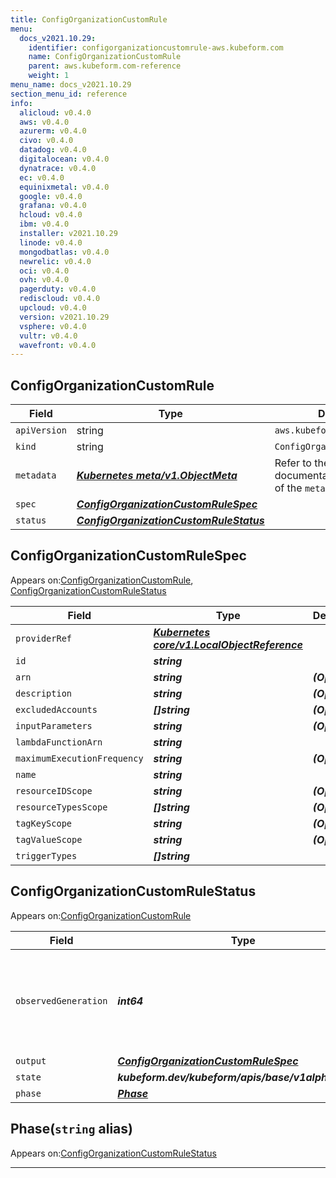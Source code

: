 ```yaml
---
title: ConfigOrganizationCustomRule
menu:
  docs_v2021.10.29:
    identifier: configorganizationcustomrule-aws.kubeform.com
    name: ConfigOrganizationCustomRule
    parent: aws.kubeform.com-reference
    weight: 1
menu_name: docs_v2021.10.29
section_menu_id: reference
info:
  alicloud: v0.4.0
  aws: v0.4.0
  azurerm: v0.4.0
  civo: v0.4.0
  datadog: v0.4.0
  digitalocean: v0.4.0
  dynatrace: v0.4.0
  ec: v0.4.0
  equinixmetal: v0.4.0
  google: v0.4.0
  grafana: v0.4.0
  hcloud: v0.4.0
  ibm: v0.4.0
  installer: v2021.10.29
  linode: v0.4.0
  mongodbatlas: v0.4.0
  newrelic: v0.4.0
  oci: v0.4.0
  ovh: v0.4.0
  pagerduty: v0.4.0
  rediscloud: v0.4.0
  upcloud: v0.4.0
  version: v2021.10.29
  vsphere: v0.4.0
  vultr: v0.4.0
  wavefront: v0.4.0
---
```


## ConfigOrganizationCustomRule
| Field | Type | Description |
| ------ | ----- | ----------- |
| `apiVersion` | string | `aws.kubeform.com/v1alpha1` |
|    `kind` | string | `ConfigOrganizationCustomRule` |
| `metadata` | ***[Kubernetes meta/v1.ObjectMeta](https://v1-18.docs.kubernetes.io/docs/reference/generated/kubernetes-api/v1.18/#objectmeta-v1-meta)***|Refer to the Kubernetes API documentation for the fields of the `metadata` field.|
| `spec` | ***[ConfigOrganizationCustomRuleSpec](#configorganizationcustomrulespec)***||
| `status` | ***[ConfigOrganizationCustomRuleStatus](#configorganizationcustomrulestatus)***||
## ConfigOrganizationCustomRuleSpec

Appears on:[ConfigOrganizationCustomRule](#configorganizationcustomrule), [ConfigOrganizationCustomRuleStatus](#configorganizationcustomrulestatus)

| Field | Type | Description |
| ------ | ----- | ----------- |
| `providerRef` | ***[Kubernetes core/v1.LocalObjectReference](https://v1-18.docs.kubernetes.io/docs/reference/generated/kubernetes-api/v1.18/#localobjectreference-v1-core)***||
| `id` | ***string***||
| `arn` | ***string***| ***(Optional)*** |
| `description` | ***string***| ***(Optional)*** |
| `excludedAccounts` | ***[]string***| ***(Optional)*** |
| `inputParameters` | ***string***| ***(Optional)*** |
| `lambdaFunctionArn` | ***string***||
| `maximumExecutionFrequency` | ***string***| ***(Optional)*** |
| `name` | ***string***||
| `resourceIDScope` | ***string***| ***(Optional)*** |
| `resourceTypesScope` | ***[]string***| ***(Optional)*** |
| `tagKeyScope` | ***string***| ***(Optional)*** |
| `tagValueScope` | ***string***| ***(Optional)*** |
| `triggerTypes` | ***[]string***||
## ConfigOrganizationCustomRuleStatus

Appears on:[ConfigOrganizationCustomRule](#configorganizationcustomrule)

| Field | Type | Description |
| ------ | ----- | ----------- |
| `observedGeneration` | ***int64***| ***(Optional)*** Resource generation, which is updated on mutation by the API Server.|
| `output` | ***[ConfigOrganizationCustomRuleSpec](#configorganizationcustomrulespec)***| ***(Optional)*** |
| `state` | ***kubeform.dev/kubeform/apis/base/v1alpha1.State***| ***(Optional)*** |
| `phase` | ***[Phase](#phase)***| ***(Optional)*** |
## Phase(`string` alias)

Appears on:[ConfigOrganizationCustomRuleStatus](#configorganizationcustomrulestatus)

---
